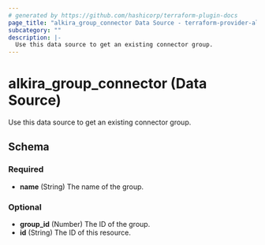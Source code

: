 ```yaml
---
# generated by https://github.com/hashicorp/terraform-plugin-docs
page_title: "alkira_group_connector Data Source - terraform-provider-alkira"
subcategory: ""
description: |-
  Use this data source to get an existing connector group.
---
```


# alkira_group_connector (Data Source)

Use this data source to get an existing connector group.



<!-- schema generated by tfplugindocs -->
## Schema

### Required

- **name** (String) The name of the group.

### Optional

- **group_id** (Number) The ID of the group.
- **id** (String) The ID of this resource.


